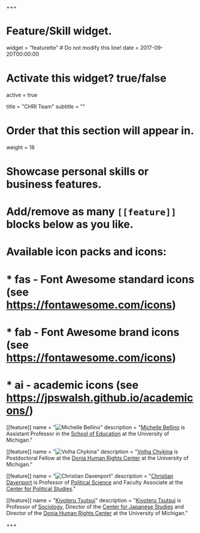+++
# Feature/Skill widget.
widget = "featurette"  # Do not modify this line!
date = 2017-09-20T00:00:00

# Activate this widget? true/false
active = true

title = "CHRI Team"
subtitle = ""

# Order that this section will appear in.
weight = 18

# Showcase personal skills or business features.
# 
# Add/remove as many `[[feature]]` blocks below as you like.
# 
# Available icon packs and icons:
# * fas - Font Awesome standard icons (see https://fontawesome.com/icons)
# * fab - Font Awesome brand icons (see https://fontawesome.com/icons)
# * ai - academic icons (see https://jpswalsh.github.io/academicons/)

[[feature]]
  name = "![Michelle Bellino](https://hopeful-meninsky-348e1c.netlify.com/img/team/bellino.png)"
  description = "[Michelle Bellino](http://michellejbellino.com/) is Assistant Professor in the [School of Education](http://www.soe.umich.edu/) at the University of Michigan."

[[feature]]
  name = "![Volha Chykina](https://hopeful-meninsky-348e1c.netlify.com/img/team/chykina.jpg)"
  description = "[Volha Chykina](http://volhachykina.org) is Postdoctoral Fellow at the [Donia Human Rights Center](https://ii.umich.edu/humanrights) at the University of Michigan."

[[feature]]
  name = "![Christian Davenport](https://hopeful-meninsky-348e1c.netlify.com/img/team/davenport.png)"
  description = "[Christian Davenport](https://christiandavenportphd.weebly.com/) is Professor of [Political Science](https://lsa.umich.edu/polisci) and Faculty Associate at the [Center for Political Studies](https://www.isr.umich.edu/cps/)."

[[feature]]
  name = "[Kiyoteru Tsutsui](https://hopeful-meninsky-348e1c.netlify.com/img/team/tsutsui.png)"
  description = "[Kiyoteru Tsutsui](https://lsa.umich.edu/soc/people/faculty/tsutsui.html) is Professor of [Sociology](https://lsa.umich.edu/soc/), Director of the [Center for Japanese Studies](https://ii.umich.edu/cjs) and Director of the [Donia Human Rights Center](https://ii.umich.edu/humanrights) at the University of Michigan."


+++
